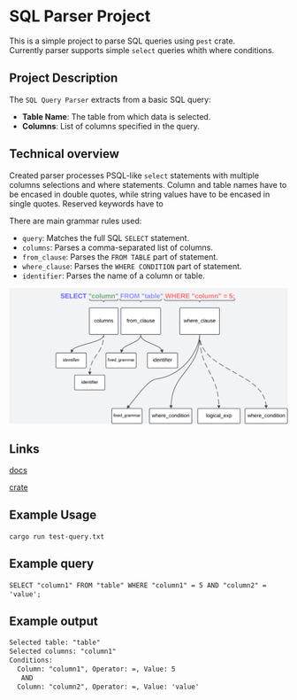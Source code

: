 # SQL Parser Project

This is a simple project to parse SQL queries using `pest` crate.\
Currently parser supports simple `select` queries whith where conditions.

## Project Description

The `SQL Query Parser` extracts from a basic SQL query:
- **Table Name**: The table from which data is selected.
- **Columns**: List of columns specified in the query.

## Technical overview

Created parser processes PSQL-like `select` statements with multiple columns selections and where statements.
Column and table names have to be encased in double quotes, while string values have to be encased in single quotes.
Reserved keywords have to 

There are main grammar rules used:
- `query`: Matches the full SQL `SELECT` statement.
- `columns`: Parses a comma-separated list of columns.
- `from_clause`: Parses the `FROM TABLE` part of statement.
- `where_clause`: Parses the `WHERE CONDITION` part of statement.
- `identifier`: Parses the name of a column or table.

<img src="./diagram.png">

## Links
[docs](https://docs.rs/sql_query_parser/latest/sql_query_parser/)

[crate](https://crates.io/crates/sql_parser_project)

## Example Usage

```
cargo run test-query.txt
```

## Example query
```postgresql
SELECT "column1" FROM "table" WHERE "column1" = 5 AND "column2" = 'value';
```

## Example output
```
Selected table: "table"
Selected columns: "column1"
Conditions:
  Column: "column1", Operator: =, Value: 5
   AND 
  Column: "column2", Operator: =, Value: 'value'

```
